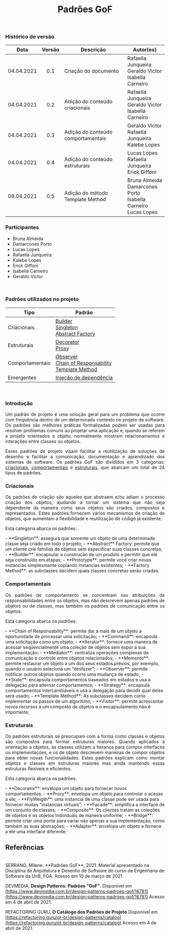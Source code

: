 # <center> Padrões GoF
<br>
    
### Histórico de versão<br>
    
|Data | Versão | Descrição | Autor(es)|
| :--: | :--: | -- | -- |
| 04.04.2021 | 0.1 | Criação do documento | Rafaella Junqueira<br>Geraldo Victor<br>Isabella Carneiro |
| 04.04.2021 | 0.2 | Adição do conteúdo criacionais | Rafaella Junqueira<br>Geraldo Victor<br>Isabella Carneiro |
| 04.04.2021 | 0.3 | Adição do conteúdo comportamentais |Geraldo Victor<br> Rafaella Junqueira<br>Kalebe Lopes |
| 04.04.2021 | 0.4 | Adição do conteúdo estruturais | Lucas Lopes<br>Rafaella Junqueira<br>Erick Giffoni |
| 08.04.2021 | 0.5 | Adição do método Template Method | Bruna Almeida<br>Damarcones Porto<br>Isabella Carneiro <br> Lucas Lopes |


### Participantes

* Bruna Almeida
* Damarcones Porto
* Lucas Lopes
* Rafaella Junqueira
* Kalebe Lopes
* Erick Giffoni
* Isabella Carneiro
* Geraldo Victor
<br>

### Padrões utilizados no projeto
<!-- - [Abstract Factory](gof-abstract-factory.md) // mudar!!! -->
| Tipo | Padrão |
| -- | -- |
| Criacionais | [Builder](gof-builder.md)<br>[Singleton](gof-singleton.md)<br>[Abstract Factory](gof-abstract-factory.md)
| Estruturais | [Decorator](gof-decorator.md)<br>[Proxy](gof-proxy.md)
| Comportamentais | [Observer](gof-observer.md)<br>[Chain of Responsability](gof-chain-of-responsability.md)<br>[Template Method](template-method.md)
| Emergentes | [Injeção de dependência](emergente-injecao-dependencia.md)<br>

<br>

### Introdução
<div align="justify">

<p>Um padrão de projeto é uma solução geral para um problema que ocorre com frequência dentro de um determinado contexto no projeto de software. Os padrões são melhores práticas formalizadas podem ser usadas para resolver problemas comuns ao projetar uma aplicação e, quando se referem a projeto orientados a objeto, normalmente mostram relacionamentos e interações entre classes ou objetos.<p>
<p>

Esses padrões de projeto visam facilitar a reutilização de soluções de desenho e facilitar a comunicação, documentação e aprendizado dos sistemas de software. Os padrões GoF são divididos em 3 categorias: <a href="#criacionais">criacionais</a>,  <a href="#comportamentais">comportamentais</a> e <a href="#estruturais">estruturais</a>, que abarcam um total de 24 tipos de padrões.
<p>

</div>

### Criacionais
<div align="justify">
<p>Os padrões de criação são aqueles que abstraem e/ou adiam o processo criação dos objetos, ajudando a tornar um sistema que não seja dependente da maneira como seus objetos são criados, compostos e representados. Estes padrões fornecem vários mecanismos de criação de objetos, que aumentam a flexibilidade e reutilização de código já existente.</p>
Esta categoria abarca os padrões:</p>
</div>
- **Singleton**: assegura que somente um objeto de uma determinada classe seja criado em todo o projeto;
- **Abstract** Factory: permite que um cliente crie famílias de objetos sem especificar suas classes concretas;
- **Builder**: encapsular a construção de um produto e permitir que ele seja construído em etapas;
- **Prototype**: permite você criar novas instancias simplesmente copiando instancias existentes;
- **Factory Method**: as subclasses decidem quais classes concretas serão criadas.

### Comportamentais
<div align="justify">
<p>Os padrões de comportamento se concentram nas atribuições de responsabilidades entre os objetos, mas não descrevem apenas padrões de objetos ou de classes, mas também os padrões de comunicação entre os objetos.</p>
Esta categoria abarca os padrões:</p>
</div>
- **Chain of Responsability**: permite dar a mais de um objeto a oportunidade de processar uma solicitação;
- **Command**: encapsula uma solicitação como um objeto;
- **Iterator**: fornece uma maneira de acessar seqüencialmente uma coleção de objetos sem expor a sua implementação;
- **Mediator**: centraliza operações complexas de comunicação e controle entre objetos relacionados;
- **Memento**: permite restaurar um objeto a um dos seus estados prévios, por exemplo, quando o usuário seleciona um “desfazer”;
- **Observer**: permite notificar outros objetos quando ocorre uma mudança de estado;
- **State**: encapsula comportamentos baseados em estados e usa a delegação para alternar comportamentos;
- **Strategy**: encapsula comportamentos intercambiáveis e usa a delegação para decidir qual deles será usado;
- **Template Method**: As subclasses decidem como implementar os passos de um algoritimo;
- **Visitor**: permite acrescentar novos recursos a um composto de objetos e o encapsulamento não é importante;


### Estruturais
<div align="justify">
<p>Os padrões estruturais se preocupam com a forma como classes e objetos são compostos para formar estruturas maiores. Quando aplicados à orientação a objetos, as classes utilizam a herança para compor interfaces ou implementações, e  os de objeto descrevem maneiras de compor objetos para obter novas funcionalidades. Estes padrões explicam como montar objetos e classes em estruturas maiores mas ainda mantendo essas estruturas flexíveis e eficientes.</p>
Esta categoria abarca os padrões:</p>
</div>
- **Decorator**: envelopa um objeto para fornecer novos comportamentos;
- **Proxy**: envelopa um objeto para controlar o acesso a ele;
- **FlyWeigth**: uma instancia de uma classe pode ser usada para fornecer muitas “instancias virtuais”;
- **Facade**: simplifica a interface de um conjunto de classes;
- **Composite**: Os clientes tratam as coleções de objetos e os objetos individuais de maneira uniforme;
- **Bridge**: permite criar uma ponte para variar não apenas a sua implementação, como também as suas abstrações;
- **Adapter**: envelopa um objeto e fornece a ele uma interface diferente;


## Referências
<br>
SERRANO, Milene. **Padrões GoF**, 2021. Material apresentado na Disciplina de Arquitetura e Desenho de Software do curso de Engenharia de Software da UnB, FGA. Acesso em 10 de março de 2021.

DEVMEDIA, **Design Patterns: Padrões “GoF”**. Disponível em [https://www.devmedia.com.br/design-patterns-padroes-gof/16781](https://www.devmedia.com.br/design-patterns-padroes-gof/16781) Acesso em 4 de abril de 2021.

REFACTORING GURU, **O Catálogo dos Padrões de Projeto** Disponível em [https://refactoring.guru/pt-br/design-patterns/catalog](https://refactoring.guru/pt-br/design-patterns/catalog) Acesso em 4 de abril de 2021.
